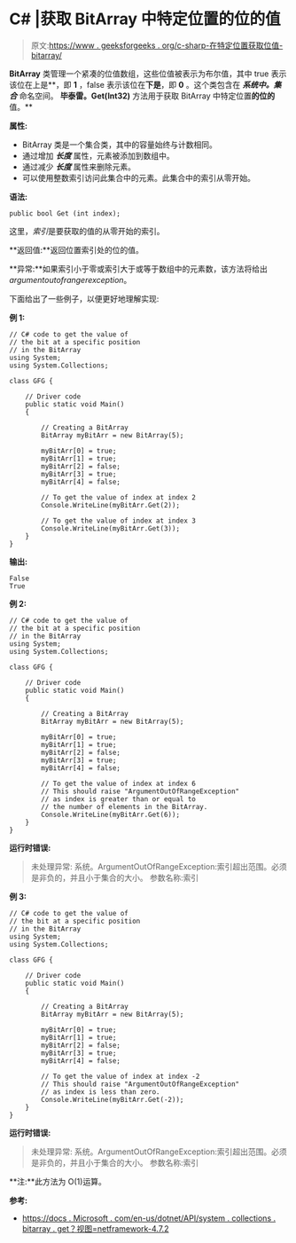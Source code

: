 # C# |获取 BitArray 中特定位置的位的值

> 原文:[https://www . geeksforgeeks . org/c-sharp-在特定位置获取位值-bitarray/](https://www.geeksforgeeks.org/c-sharp-get-value-of-the-bit-at-a-specific-position-in-bitarray/)

**BitArray** 类管理一个紧凑的位值数组，这些位值被表示为布尔值，其中 true 表示该位在上是**，即 **1** ，false 表示该位在**下是**，即 **0** 。这个类包含在 ***系统中。集合*** 命名空间。
**毕泰雷。Get(Int32)** 方法用于获取 BitArray 中特定位置**的位的**值。**

**属性:**

*   BitArray 类是一个集合类，其中的容量始终与计数相同。
*   通过增加 ***长度*** 属性，元素被添加到数组中。
*   通过减少 ***长度*** 属性来删除元素。
*   可以使用整数索引访问此集合中的元素。此集合中的索引从零开始。

**语法:**

```
public bool Get (int index);

```

这里，*索引*是要获取的值的从零开始的索引。

**返回值:**返回位置索引处的位的值。

**异常:**如果索引小于零或索引大于或等于数组中的元素数，该方法将给出*argumentoutofrangerexception*。

下面给出了一些例子，以便更好地理解实现:

**例 1:**

```
// C# code to get the value of
// the bit at a specific position
// in the BitArray
using System;
using System.Collections;

class GFG {

    // Driver code
    public static void Main()
    {

        // Creating a BitArray
        BitArray myBitArr = new BitArray(5);

        myBitArr[0] = true;
        myBitArr[1] = true;
        myBitArr[2] = false;
        myBitArr[3] = true;
        myBitArr[4] = false;

        // To get the value of index at index 2
        Console.WriteLine(myBitArr.Get(2));

        // To get the value of index at index 3
        Console.WriteLine(myBitArr.Get(3));
    }
}
```

**输出:**

```
False
True

```

**例 2:**

```
// C# code to get the value of
// the bit at a specific position
// in the BitArray
using System;
using System.Collections;

class GFG {

    // Driver code
    public static void Main()
    {

        // Creating a BitArray
        BitArray myBitArr = new BitArray(5);

        myBitArr[0] = true;
        myBitArr[1] = true;
        myBitArr[2] = false;
        myBitArr[3] = true;
        myBitArr[4] = false;

        // To get the value of index at index 6
        // This should raise "ArgumentOutOfRangeException"
        // as index is greater than or equal to
        // the number of elements in the BitArray.
        Console.WriteLine(myBitArr.Get(6));
    }
}
```

**运行时错误:**

> 未处理异常:
> 系统。ArgumentOutOfRangeException:索引超出范围。必须是非负的，并且小于集合的大小。
> 参数名称:索引

**例 3:**

```
// C# code to get the value of
// the bit at a specific position
// in the BitArray
using System;
using System.Collections;

class GFG {

    // Driver code
    public static void Main()
    {

        // Creating a BitArray
        BitArray myBitArr = new BitArray(5);

        myBitArr[0] = true;
        myBitArr[1] = true;
        myBitArr[2] = false;
        myBitArr[3] = true;
        myBitArr[4] = false;

        // To get the value of index at index -2
        // This should raise "ArgumentOutOfRangeException"
        // as index is less than zero.
        Console.WriteLine(myBitArr.Get(-2));
    }
}
```

**运行时错误:**

> 未处理异常:
> 系统。ArgumentOutOfRangeException:索引超出范围。必须是非负的，并且小于集合的大小。
> 参数名称:索引

**注:**此方法为 O(1)运算。

**参考:**

*   [https://docs . Microsoft . com/en-us/dotnet/API/system . collections . bitarray . get？视图=netframework-4.7.2](https://docs.microsoft.com/en-us/dotnet/api/system.collections.bitarray.get?view=netframework-4.7.2)